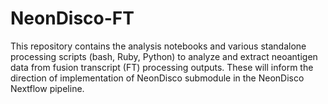 # NeonDisco-FT

This repository contains the analysis notebooks and various standalone processing scripts (bash, Ruby, Python) to analyze and extract neoantigen data from fusion transcript (FT) processing outputs. These will inform the direction of implementation of NeonDisco submodule in the NeonDisco Nextflow pipeline. 